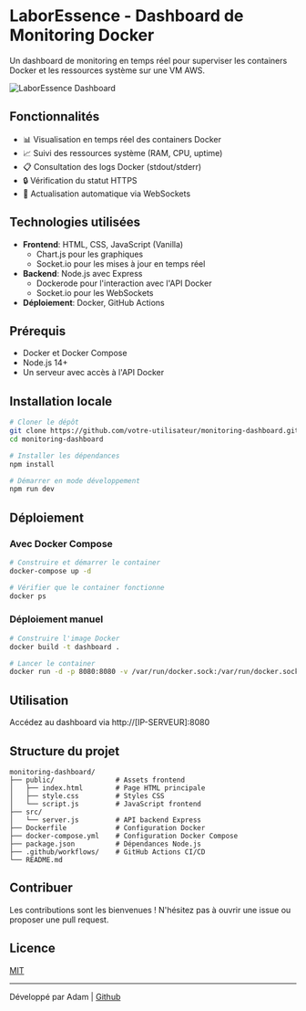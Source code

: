 # LaborEssence - Dashboard de Monitoring Docker

Un dashboard de monitoring en temps réel pour superviser les containers Docker et les ressources système sur une VM AWS.

![LaborEssence Dashboard](https://i.imgur.com/placeholder-image.png)

## Fonctionnalités

- 📊 Visualisation en temps réel des containers Docker
- 📈 Suivi des ressources système (RAM, CPU, uptime)
- 📋 Consultation des logs Docker (stdout/stderr)
- 🔒 Vérification du statut HTTPS
- 🔄 Actualisation automatique via WebSockets

## Technologies utilisées

- **Frontend**: HTML, CSS, JavaScript (Vanilla)
  - Chart.js pour les graphiques
  - Socket.io pour les mises à jour en temps réel
- **Backend**: Node.js avec Express
  - Dockerode pour l'interaction avec l'API Docker
  - Socket.io pour les WebSockets
- **Déploiement**: Docker, GitHub Actions

## Prérequis

- Docker et Docker Compose
- Node.js 14+
- Un serveur avec accès à l'API Docker

## Installation locale

```bash
# Cloner le dépôt
git clone https://github.com/votre-utilisateur/monitoring-dashboard.git
cd monitoring-dashboard

# Installer les dépendances
npm install

# Démarrer en mode développement
npm run dev
```

## Déploiement

### Avec Docker Compose

```bash
# Construire et démarrer le container
docker-compose up -d

# Vérifier que le container fonctionne
docker ps
```

### Déploiement manuel

```bash
# Construire l'image Docker
docker build -t dashboard .

# Lancer le container
docker run -d -p 8080:8080 -v /var/run/docker.sock:/var/run/docker.sock --name dashboard dashboard
```

## Utilisation

Accédez au dashboard via http://[IP-SERVEUR]:8080

## Structure du projet

```
monitoring-dashboard/
├── public/               # Assets frontend
│   ├── index.html        # Page HTML principale
│   ├── style.css         # Styles CSS
│   └── script.js         # JavaScript frontend
├── src/
│   └── server.js         # API backend Express
├── Dockerfile            # Configuration Docker
├── docker-compose.yml    # Configuration Docker Compose
├── package.json          # Dépendances Node.js
├── .github/workflows/    # GitHub Actions CI/CD
└── README.md
```

## Contribuer

Les contributions sont les bienvenues ! N'hésitez pas à ouvrir une issue ou proposer une pull request.

## Licence

[MIT](LICENSE)

---

Développé par Adam | [Github](https://github.com/zadam9) 